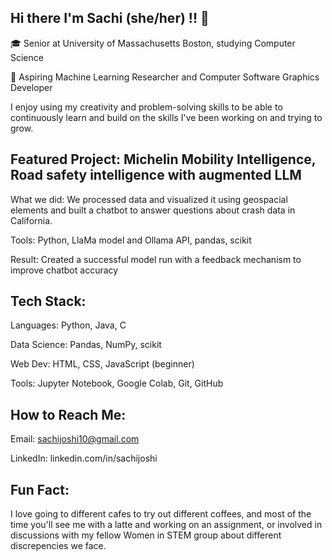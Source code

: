 ## Hi there I'm Sachi (she/her) !! 👋


🎓 Senior at University of Massachusetts Boston, studying Computer Science

🔭 Aspiring Machine Learning Researcher and Computer Software Graphics Developer

I enjoy using my creativity and problem-solving skills to be able to continuously learn and build on the skills I've been working on and trying to grow.

## Featured Project: Michelin Mobility Intelligence, Road safety intelligence with augmented LLM
What we did: We processed data and visualized it using geospacial elements and built a chatbot to answer questions about crash data in California. 

Tools: Python, LlaMa model and Ollama API, pandas, scikit

Result: Created a successful model run with a feedback mechanism to improve chatbot accuracy 

## Tech Stack:
Languages: Python, Java, C

Data Science: Pandas, NumPy, scikit

Web Dev: HTML, CSS, JavaScript (beginner)

Tools: Jupyter Notebook, Google Colab, Git, GitHub

## How to Reach Me:
Email: sachijoshi10@gmail.com

LinkedIn: linkedin.com/in/sachijoshi

## Fun Fact: 
I love going to different cafes to try out different coffees, and most of the time you'll see me with a latte and working on an assignment, or involved in discussions with my fellow Women in STEM group about different discrepencies we face. 
